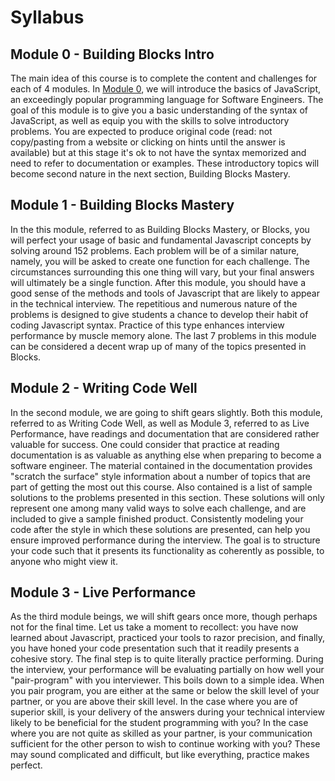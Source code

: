 # Syllabus

## Module 0 - Building Blocks Intro

The main idea of this course is to complete the content and challenges for each of 4 modules. In [Module 0](https://www.google.com/search?q=counting+from+0), we will introduce the basics of JavaScript, an exceedingly popular programming language for Software Engineers. The goal of this module is to give you a basic understanding of the syntax of JavaScript, as well as equip you with the skills to solve introductory problems. You are expected to produce original code (read: not copy/pasting from a website or clicking on hints until the answer is available) but at this stage it's ok to not have the syntax memorized and need to refer to documentation or examples. These introductory topics will become second nature in the next section, Building Blocks Mastery.

## Module 1 - Building Blocks Mastery

In the this module, referred to as Building Blocks Mastery, or Blocks, you will perfect your usage of basic and fundamental Javascript concepts by solving around 152 problems. Each problem will be of a similar nature, namely, you will be asked to create one function for each challenge. The circumstances surrounding this one thing will vary, but your final answers will ultimately be a single function. After this module, you should have a good sense of the methods and tools of Javascript that are likely to appear in the technical interview. The repetitious and numerous nature of the problems is designed to give students a chance to develop their habit of coding Javascript syntax. Practice of this type enhances interview performance by muscle memory alone. The last 7 problems in this module can be considered a decent wrap up of many of the topics presented in Blocks.

## Module 2 - Writing Code Well

In the second module, we are going to shift gears slightly. Both this module, referred to as Writing Code Well, as well as Module 3, referred to as Live Performance, have readings and documentation that are considered rather valuable for success. One could consider that practice at reading documentation is as valuable as anything else when preparing to become a software engineer. The material contained in the documentation provides "scratch the surface" style information about a number of topics that are part of getting the most out this course. Also contained is a list of sample solutions to the problems presented in this section. These solutions will only represent one among many valid ways to solve each challenge, and are included to give a sample finished product. Consistently modeling your code after the style in which these solutions are presented, can help you ensure improved performance during the interview. The goal is to structure your code such that it presents its functionality as coherently as possible, to anyone who might view it.

## Module 3 - Live Performance

As the third module beings, we will shift gears once more, though perhaps not for the final time. Let us take a moment to recollect: you have now learned about Javascript, practiced your tools to razor precision, and finally, you have honed your code presentation such that it readily presents a cohesive story. The final step is to quite literally practice performing. During the interview, your performance will be evaluating partially on how well your "pair-program" with you interviewer. This boils down to a simple idea. When you pair program, you are either at the same or below the skill level of your partner, or you are above their skill level. In the case where you are of superior skill, is your delivery of the answers during your technical interview likely to be beneficial for the student programming with you? In the case where you are not quite as skilled as your partner, is your communication sufficient for the other person to wish to continue working with you? These may sound complicated and difficult, but like everything, practice makes perfect.
